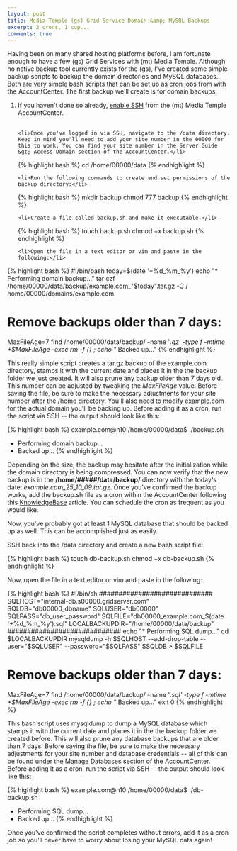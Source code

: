 ```yaml
---
layout: post
title: Media Temple (gs) Grid Service Domain &amp; MySQL Backups
excerpt: 2 crons, 1 cup...
comments: true
---
```


Having been on many shared hosting platforms before, I am fortunate enough to have a few (gs) Grid Services with (mt) Media Temple. Although no native backup tool currently exists for the (gs), I've created some simple backup scripts to backup the domain directories and MySQL databases. Both are very simple bash scripts that can be set up as cron jobs from with the AccountCenter. The first backup we'll create is for domain backups:

<ol>
	<li>If you haven't done so already, <a href="http://kb.mediatemple.net/questions/16/" target="_blank">enable SSH</a> from the (mt) Media Temple AccountCenter.</li><br>

	<li>Once you've logged in via SSH, navigate to the /data directory. Keep in mind you'll need to add your site number in the 00000 for this to work. You can find your site number in the Server Guide &gt; Access Domain section of the AccountCenter.</li>

{% highlight bash %}
cd /home/00000/data
{% endhighlight %}

	<li>Run the following commands to create and set permissions of the backup directory:</li>

{% highlight bash %}
mkdir backup
chmod 777 backup
{% endhighlight %}

	<li>Create a file called backup.sh and make it executable:</li>

{% highlight bash %}
touch backup.sh
chmod +x backup.sh
{% endhighlight %}

	<li>Open the file in a text editor or vim and paste in the following:</li>
</ol>

{% highlight bash %}
#!/bin/bash
today=$(date '+%d_%m_%y')
echo "* Performing domain backup..."
tar czf /home/00000/data/backup/example.com_"$today".tar.gz -C / home/00000/domains/example.com
# Remove backups older than 7 days:
MaxFileAge=7
find /home/00000/data/backup/ -name '*.gz' -type f -mtime +$MaxFileAge -exec rm -f {} \;
echo "* Backed up..."
{% endhighlight %}

This really simple script creates a tar.gz backup of the example.com directory, stamps it with the current date and places it in the the backup folder we just created. It will also prune any backup older than 7 days old. This number can be adjusted by tweaking the <em>MaxFileAge</em> value. Before saving the file, be sure to make the necessary adjustments for your site number after the /home directory. You'll also need to modify example.com for the actual domain you'll be backing up. Before adding it as a cron, run the script via SSH -- the output should look like this:

{% highlight bash %}
example.com@n10:/home/00000/data$ ./backup.sh
* Performing domain backup...
* Backed up...
{% endhighlight %}

Depending on the size, the backup may hesitate after the initialization while the domain directory is being compressed. You can now verify that the new backup is in the <strong>/home/#####/data/backup/</strong> directory with the today's date: <em>example.com_25_10_09.tar.gz</em>. Once you've confirmed the backup works, add the backup.sh file as a cron within the AccountCenter following this <a href="http://kb.mediatemple.net/questions/243/" target="_blank">KnowledgeBase</a> article. You can schedule the cron as frequent as you would like.

Now, you've probably got at least 1 MySQL database that should be backed up as well. This can be accomplished just as easily.

SSH back into the /data directory and create a new bash script file:

{% highlight bash %}
touch db-backup.sh
chmod +x db-backup.sh
{% endhighlight %}

Now, open the file in a text editor or vim and paste in the following:

{% highlight bash %}
#!/bin/sh
#############################
SQLHOST="internal-db.s00000.gridserver.com"
SQLDB="db00000_dbname"
SQLUSER="db00000"
SQLPASS="db_user_password"
SQLFILE="db00000_example.com_$(date '+%d_%m_%y').sql"
LOCALBACKUPDIR="/home/00000/data/backup"
#############################
echo "* Performing SQL dump..."
cd $LOCALBACKUPDIR
mysqldump -h $SQLHOST --add-drop-table --user="$SQLUSER" --password="$SQLPASS" $SQLDB > $SQLFILE
# Remove backups older than 7 days:
MaxFileAge=7
find /home/00000/data/backup/ -name '*.sql' -type f -mtime +$MaxFileAge -exec rm -f {} \;
echo "* Backed up..."
exit 0
{% endhighlight %}

This bash script uses mysqldump to dump a MySQL database which stamps it with the current date and places it in the the backup folder we created before. This will also prune any database backups that are older than 7 days. Before saving the file, be sure to make the necessary adjustments for your site number and database credentials -- all of this can be found under the Manage Databases section of the AccountCenter. Before adding it as a cron, run the script via SSH -- the output should look like this:

{% highlight bash %}
example.com@n10:/home/00000/data$ ./db-backup.sh
* Performing SQL dump...
* Backed up...
{% endhighlight %}

Once you've confirmed the script completes without errors, add it as a cron job so you'll never have to worry about losing your MySQL data again!
